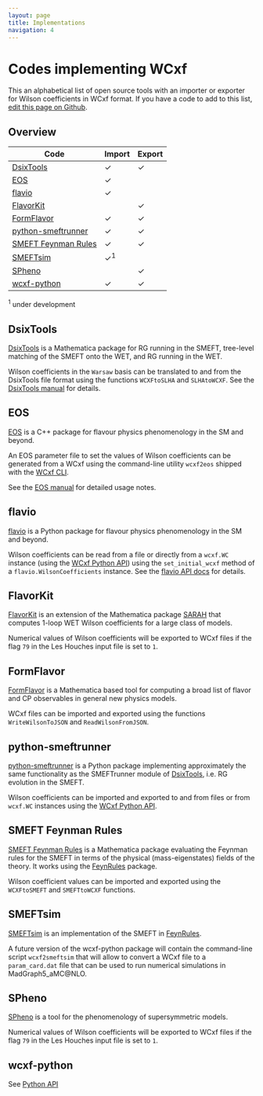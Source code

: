 ```yaml
---
layout: page
title: Implementations
navigation: 4
---
```


# Codes implementing WCxf

This an alphabetical list of open source tools with an importer or exporter for Wilson coefficients in WCxf format. If you have a code to add to this list, [edit this page on Github](https://github.com/wcxf/wcxf.github.io/blob/master/codes.md).

## Overview

Code | Import  | Export |
-----|---------|--------
[DsixTools](#dsixtools) | ✓ | ✓ |
[EOS](#eos) | ✓ |
[flavio](#flavio) | ✓ |
[FlavorKit](#flavorkit) |  | ✓  
[FormFlavor](#formflavor) | ✓ | ✓  
[python-smeftrunner](#python-smeftrunner) | ✓ | ✓ |
[SMEFT Feynman Rules](#smeft-feynman-rules) | ✓ | ✓ |
[SMEFTsim](#smeftsim) | ✓<sup>1</sup> |
[SPheno](#spheno) |  | ✓  
[wcxf-python](#wcxf-python) | ✓ | ✓ |

<sup>1</sup> under development

## DsixTools

[DsixTools](https://dsixtools.github.io/) is a Mathematica package for RG running in the SMEFT, tree-level matching of the SMEFT onto the WET, and RG running in the WET.

Wilson coefficients in the `Warsaw` basis can be translated to and from the DsixTools file format using the functions `WCXFtoSLHA` and `SLHAtoWCXF`. See the [DsixTools manual](https://dsixtools.github.io/files/manual.pdf) for details.

## EOS

[EOS](https://eos.github.io/) is a C++ package for flavour physics phenomenology in the SM and beyond.

An EOS parameter file to set the values of Wilson coefficients can be generated from a WCxf using the command-line utility `wcxf2eos` shipped with the [WCxf CLI](cli.html).

See the [EOS manual](https://eos.github.io/manual/manual.pdf) for detailed usage notes.

## flavio

[flavio](https://flav-io.github.io/) is a Python package for flavour physics phenomenology in the SM and beyond.

Wilson coefficients can be read from a file or directly from a `wcxf.WC` instance (using the [WCxf Python API](python.html))
using the `set_initial_wcxf` method of a `flavio.WilsonCoefficients` instance.
See the [flavio API docs](https://flav-io.github.io/apidoc/flavio/physics/eft.m.html) for details.

## FlavorKit

[FlavorKit](https://arxiv.org/abs/1405.1434) is an extension of the Mathematica package [SARAH](https://sarah.hepforge.org/) that computes 1-loop WET Wilson coefficients for a large class of models.

Numerical values of Wilson coefficients will be exported to WCxf files
if the flag `79` in the Les Houches input file is set to `1`.

## FormFlavor

[FormFlavor](https://formflavor.hepforge.org/) is a Mathematica based tool for computing a broad list of flavor and CP observables in general new physics models.

WCxf files can be imported and exported using the functions `WriteWilsonToJSON` and `ReadWilsonFromJSON`.

## python-smeftrunner

[python-smeftrunner](https://github.com/DsixTools/python-smeftrunner) is a Python package implementing approximately the same functionality as the SMEFTrunner module of [DsixTools](https://dsixtools.github.io/), i.e. RG evolution in the SMEFT.

Wilson coefficients can be imported and exported to and from files or from `wcxf.WC` instances using the [WCxf Python API](python.html).

## SMEFT Feynman Rules

[SMEFT Feynman Rules](http://www.fuw.edu.pl/smeft/) is a Mathematica package evaluating the
Feynman rules for the SMEFT in terms of the physical
(mass-eigenstates) fields of the theory. It works using the
[FeynRules](http://feynrules.irmp.ucl.ac.be/) package.

Wilson coefficient values can be imported and exported using the `WCXFtoSMEFT` and `SMEFTtoWCXF` functions.

## SMEFTsim

[SMEFTsim](https://arxiv.org/abs/1709.06492) is an implementation of the SMEFT in [FeynRules](http://feynrules.irmp.ucl.ac.be/).

A future version of the wcxf-python package will contain the command-line script `wcxf2smeftsim` that will allow to convert a WCxf file to a `param_card.dat` file that can be used to run numerical simulations in MadGraph5_aMC@NLO.

## SPheno

[SPheno](https://spheno.hepforge.org/) is a tool for the phenomenology of supersymmetric models.

Numerical values of Wilson coefficients will be exported to WCxf files
if the flag `79` in the Les Houches input file is set to `1`.

## wcxf-python

See [Python API](python.html)

